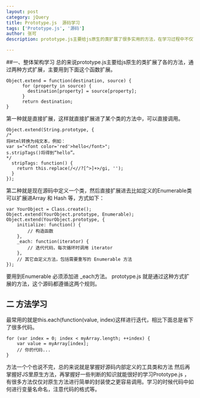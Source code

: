 ```yaml
---
layout: post
category: jQuery
title: Prototype.js  源码学习 
tags: ['Prototype.js', '源码']
author: 张可
description: prototype.js主要给js原生的类扩展了很多实用的方法，在学习过程中不仅可以学到怎样编写JS代码，怎样规范代码， 还可以加深对	JS原生方法的理解。

---
```


##一、整体架构学习
总的来说prototype.js主要给js原生的类扩展了各的方法，通过两种方式扩展，主要用到下面这个函数扩展。

	Object.extend = function(destination, source) {
		  for (property in source) {
		    destination[property] = source[property];
		  }
		  return destination;
	}

第一种就是直接扩展，这样就直接扩展进了某个类的方法中，可以直接调用。

	Object.extend(String.prototype, {
	/*
	将Html转换为纯文本，例如：
	var s="<font color='red'>hello</font>";
	s.stripTags()将得到“hello”。
	*/
	  stripTags: function() {
	    return this.replace(/<//?[^>]+>/gi, '');
	  }
	}); 
	

第二种就是现在源码中定义一个类，然后直接扩展进去比如定义的Enumerable类可以扩展进Array 和 Hash 等，方式如下：
	
	var YourObject = Class.create(); 
	Object.extend(YourObject.prototype, Enumerable); 
	Object.extend(YourObject.prototype, { 
		initialize: function() { 
			// 构造函数
		}, 
		_each: function(iterator) { 
			// 迭代代码，每次循环时调用 iterator 
		}, 
		// 其它自定义方法，包括需要重写的 Enumerable 方法 
	}); 
要用到Enumerable 必须添加进 _each方法。
prototype.js 就是通过这种方式扩展的方法，这个源码都遵循这两个规则。

## 二 方法学习

最常用的就是this.each(function(value, index)这样进行迭代，相比下面总是省下了很多代码。
	
	for (var index = 0; index < myArray.length; ++index) {
		var value = myArray[index]; 
		// 你的代码... 
	}

	
方法一个个也说不完，总的来说就是掌握好源码内部定义的工具类和方法  然后再掌握好JS里原生方法，再掌握好一些判断的知识就能很好的学习Prototype.js ，有很多方法仅仅对原生方法进行简单的封装使之更容易调用。学习的时候代码中如何进行变量名命名，注意代码的格式等。
